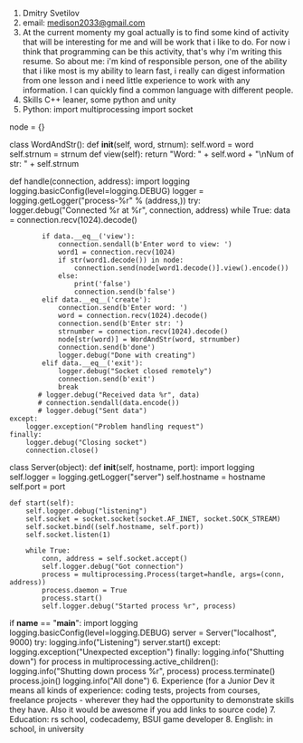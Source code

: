 1. Dmitry Svetilov
2. email: medison2033@gmail.com
3. At the current momenty my goal actually is to find some kind of activity that will be interesting for me and will be work that i like to do. For now i think that programming can be this activity, that's why i'm writing this resume. So about me: i'm kind of responsible person, one of the ability that i like most is my ability to learn fast, i really can digest information from one lesson and i need little experience to work with any information. I can quickly find a common language with different people.
4. Skills C++ leaner, some python and unity
5. Python: 
 import multiprocessing
import socket



node = {}

class WordAndStr():
    def __init__(self, word, strnum):
        self.word = word
        self.strnum = strnum
    def view(self):
        return "Word: " + self.word + "\nNum of str: " + self.strnum


def handle(connection, address):
    import logging
    logging.basicConfig(level=logging.DEBUG)
    logger = logging.getLogger("process-%r" % (address,))
    try:
        logger.debug("Connected %r at %r", connection, address)
        while True:
            data = connection.recv(1024).decode()

            if data.__eq__('view'):
                connection.sendall(b'Enter word to view: ')
                word1 = connection.recv(1024)
                if str(word1.decode()) in node:
                    connection.send(node[word1.decode()].view().encode())
                else:
                    print('false')
                    connection.send(b'false')
            elif data.__eq__('create'):
                connection.send(b'Enter word: ')
                word = connection.recv(1024).decode()
                connection.send(b'Enter str: ')
                strnumber = connection.recv(1024).decode()
                node[str(word)] = WordAndStr(word, strnumber)
                connection.send(b'done')
                logger.debug("Done with creating")
            elif data.__eq__('exit'):
                logger.debug("Socket closed remotely")
                connection.send(b'exit')
                break
           # logger.debug("Received data %r", data)
           # connection.sendall(data.encode())
           # logger.debug("Sent data")
    except:
        logger.exception("Problem handling request")
    finally:
        logger.debug("Closing socket")
        connection.close()

class Server(object):
    def __init__(self, hostname, port):
        import logging
        self.logger = logging.getLogger("server")
        self.hostname = hostname
        self.port = port

    def start(self):
        self.logger.debug("listening")
        self.socket = socket.socket(socket.AF_INET, socket.SOCK_STREAM)
        self.socket.bind((self.hostname, self.port))
        self.socket.listen(1)

        while True:
            conn, address = self.socket.accept()
            self.logger.debug("Got connection")
            process = multiprocessing.Process(target=handle, args=(conn, address))
            process.daemon = True
            process.start()
            self.logger.debug("Started process %r", process)

if __name__ == "__main__":
    import logging
    logging.basicConfig(level=logging.DEBUG)
    server = Server("localhost", 9000)
    try:
        logging.info("Listening")
        server.start()
    except:
        logging.exception("Unexpected exception")
    finally:
        logging.info("Shutting down")
        for process in multiprocessing.active_children():
            logging.info("Shutting down process %r", process)
            process.terminate()
            process.join()
    logging.info("All done")
6. Experience (for a Junior Dev it means all kinds of experience: coding tests, projects from courses,
freelance projects - wherever they had the opportunity to demonstrate skills they have.
Also it would be awesome if you add links to source code)
7. Education: rs school, codecademy, BSUI game developer
8. English: in school, in university